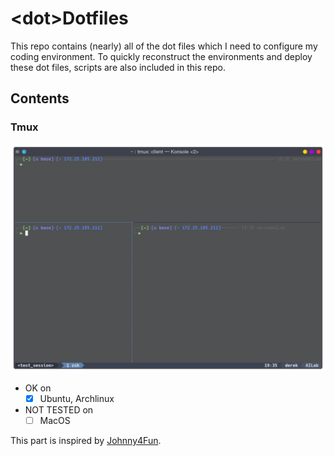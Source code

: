 # \<dot\>Dotfiles
This repo contains (nearly) all of the dot files which I need to configure my coding environment. To quickly reconstruct the environments and deploy these dot files, scripts are also included in this repo. 

## Contents
### **Tmux**

![](img/tmux.png)

+ OK on
  + [x] Ubuntu, Archlinux
+ NOT TESTED on
  + [ ] MacOS

This part is inspired by [Johnny4Fun](https://github.com/Johnny4Fun/.tmux).
